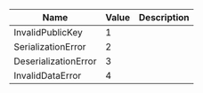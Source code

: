 
| Name | Value | Description |
|--|--|--|
| InvalidPublicKey | 1 |  |
| SerializationError | 2 |  |
| DeserializationError | 3 |  |
| InvalidDataError | 4 |  |
